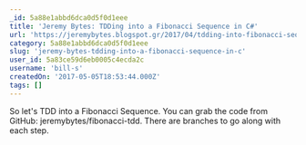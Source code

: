 ```yaml
---
_id: 5a88e1abbd6dca0d5f0d1eee
title: 'Jeremy Bytes: TDDing into a Fibonacci Sequence in C#'
url: 'https://jeremybytes.blogspot.gr/2017/04/tdding-into-fibonacci-sequence-in-c.html'
category: 5a88e1abbd6dca0d5f0d1eee
slug: 'jeremy-bytes-tdding-into-a-fibonacci-sequence-in-c'
user_id: 5a83ce59d6eb0005c4ecda2c
username: 'bill-s'
createdOn: '2017-05-05T18:53:44.000Z'
tags: []
---
```


So let's TDD into a Fibonacci Sequence. You can grab the code from GitHub: jeremybytes/fibonacci-tdd. There are branches to go along with each step.
